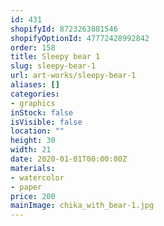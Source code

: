 ```yaml
---
id: 431
shopifyId: 8723263881546
shopifyOptionId: 47772428992842
order: 158
title: Sleepy bear 1
slug: sleepy-bear-1
url: art-works/sleepy-bear-1
aliases: []
categories:
- graphics
inStock: false
isVisible: false
location: ""
height: 30
width: 21
date: 2020-01-01T00:00:00Z
materials:
- watercolor
- paper
price: 200
mainImage: chika_with_bear-1.jpg
---
```

